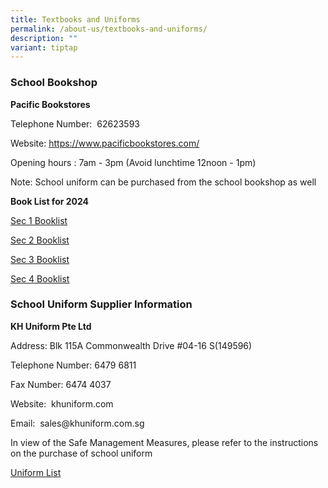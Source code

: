 ```yaml
---
title: Textbooks and Uniforms
permalink: /about-us/textbooks-and-uniforms/
description: ""
variant: tiptap
---
```

<h3>School Bookshop</h3><p><strong>Pacific Bookstores</strong></p><p>Telephone Number:&nbsp; 62623593</p><p>Website:&nbsp;<a href="https://www.pacificbookstores.com/" rel="noopener noreferrer nofollow" target="_blank">https://www.pacificbookstores.com/</a></p><p>Opening hours&nbsp;: 7am - 3pm (Avoid lunchtime 12noon - 1pm)</p><p>Note: School uniform can be purchased from the school bookshop as well</p><p><strong>Book List for 2024</strong></p><p><a href="/files/About Us/BookList/2024_Sec_1_Booklist.pdf" rel="noopener noreferrer nofollow" target="_blank">Sec 1 Booklist</a></p><p><a href="/files/About%20Us/BookList/2024_Sec_2_Booklist.pdf" rel="noopener noreferrer nofollow" target="_blank">Sec 2 Booklist</a></p><p><a href="/files/About%20Us/BookList/2024_Sec_3_Booklist.pdf" rel="noopener noreferrer nofollow" target="_blank">Sec 3 Booklist</a></p><p><a href="/files/About%20Us/BookList/2024_Sec_4_Booklist.pdf" rel="noopener noreferrer nofollow" target="_blank">Sec 4 Booklist</a></p><h3>School Uniform Supplier Information</h3><p><strong>KH Uniform Pte Ltd</strong></p><p>Address: Blk 115A Commonwealth Drive #04-16 S(149596)</p><p>Telephone Number:&nbsp;6479 6811</p><p>Fax&nbsp;Number: 6474 4037</p><p>Website:&nbsp; khuniform.com</p><p>Email:&nbsp; sales@khuniform.com.sg</p><p>In view of the Safe Management Measures, please refer to the instructions on the purchase of school uniform</p><p><a href="/files/Instructions%20for%20Purchase%20of%20School%20Uniform.pdf" rel="noopener noreferrer nofollow" target="_blank">Uniform List</a></p>